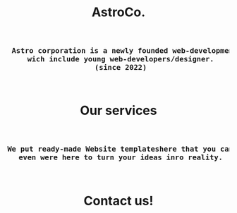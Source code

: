 <h1 align="center">
AstroCo.
</h1>
<pre align='center'>
<h3>
 Astro corporation is a newly founded web-development team,
 wich include young web-developers/designer.
 (since 2022)
</h3>
</pre>

<h1 align="center">
Our services
</h1>
<pre align='center'>
<h3>
We put ready-made Website templateshere that you can find your favorite!
 even were here to turn your ideas inro reality.
</h3>
</pre>

<h1 align="center">
Contact us!
</h1>
<pre align='center'>
<h3>

</h3>
</pre>

